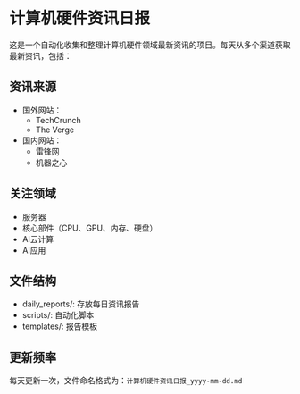 # 计算机硬件资讯日报

这是一个自动化收集和整理计算机硬件领域最新资讯的项目。每天从多个渠道获取最新资讯，包括：

## 资讯来源
- 国外网站：
  - TechCrunch
  - The Verge
- 国内网站：
  - 雷锋网
  - 机器之心

## 关注领域
- 服务器
- 核心部件（CPU、GPU、内存、硬盘）
- AI云计算
- AI应用

## 文件结构
- daily_reports/: 存放每日资讯报告
- scripts/: 自动化脚本
- templates/: 报告模板

## 更新频率
每天更新一次，文件命名格式为：`计算机硬件资讯日报_yyyy-mm-dd.md`